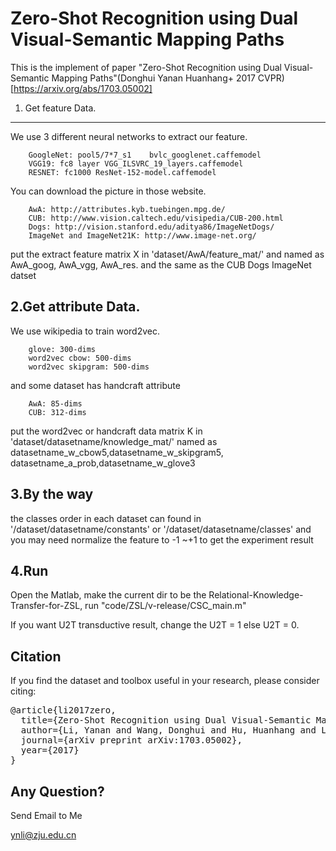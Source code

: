 Zero-Shot Recognition using Dual Visual-Semantic Mapping Paths
=============
This is the implement of  paper "Zero-Shot Recognition using Dual Visual-Semantic Mapping Paths"(Donghui Yanan Huanhang+ 2017 CVPR)
[https://arxiv.org/abs/1703.05002]

1. Get  feature Data.
----
We use 3 different neural networks to extract our feature. 

        GoogleNet: pool5/7*7_s1    bvlc_googlenet.caffemodel
        VGG19: fc8 layer VGG_ILSVRC_19_layers.caffemodel
        RESNET: fc1000 ResNet-152-model.caffemodel
You can download the picture in those website.

        AwA: http://attributes.kyb.tuebingen.mpg.de/
        CUB: http://www.vision.caltech.edu/visipedia/CUB-200.html
        Dogs: http://vision.stanford.edu/aditya86/ImageNetDogs/
        ImageNet and ImageNet21K: http://www.image-net.org/
put the extract feature matrix X in 'dataset/AwA/feature_mat/' and  named as AwA_goog, AwA_vgg, AwA_res. and the same as the CUB Dogs ImageNet datset


2.Get attribute Data.
---
We use wikipedia to train word2vec.

        glove: 300-dims
        word2vec cbow: 500-dims
        word2vec skipgram: 500-dims

and some dataset has handcraft attribute

        AwA: 85-dims
        CUB: 312-dims
put the word2vec or handcraft data matrix K in 'dataset/datasetname/knowledge_mat/' named as datasetname_w_cbow5,datasetname_w_skipgram5, datasetname_a_prob,datasetname_w_glove3

3.By the way
----
the classes order  in each dataset can found in '/dataset/datasetname/constants' or '/dataset/datasetname/classes' and you may need normalize the feature to -1 ~+1 to get the experiment result

4.Run
---
Open the Matlab, make the current dir to be the Relational-Knowledge-Transfer-for-ZSL, run "code/ZSL/v-release/CSC_main.m"

If you want U2T transductive result, change the U2T = 1 else U2T = 0.

Citation
-------------------------
If you find the dataset and toolbox useful in your research, please consider citing:
<pre>
@article{li2017zero,
  title={Zero-Shot Recognition using Dual Visual-Semantic Mapping Paths},
  author={Li, Yanan and Wang, Donghui and Hu, Huanhang and Lin, Yuetan and Zhuang, Yueting},
  journal={arXiv preprint arXiv:1703.05002},
  year={2017}
}
</pre>

Any Question?
-------------------------
Send Email to Me

ynli@zju.edu.cn